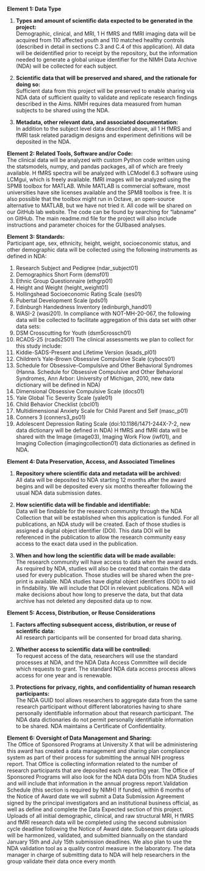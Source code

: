**Element 1: Data Type**

1. **Types and amount of scientific data expected to be generated in the project:**  
   Demographic, clinical, and MRI, 1
   H fMRS and fMRI imaging data will be acquired from 110 affected youth and
   110 matched healthy controls (described in detail in sections C.3 and C.4 of this application). All data will be deidentified prior to receipt by the repository, but the information needed to generate a global unique identifier for
   the NIMH Data Archive (NDA) will be collected for each subject.

2. **Scientific data that will be preserved and shared, and the rationale for doing so:**  
   Sufficient data from this project will be preserved to enable sharing via NDA data of sufficient quality to validate and replicate research findings described in the Aims. NIMH requires data measured from human subjects to be shared using the NDA.

3. **Metadata, other relevant data, and associated documentation:**  
   In addition to the subject level data described above, all 1 H fMRS and fMRI task related paradigm designs and experiment definitions will be deposited in the NDA.

**Element 2: Related Tools, Software and/or Code:**  
The clinical data will be analyzed with custom Python code written using the statsmodels, numpy, and pandas packages, all of which are freely available. H fMRS spectra will be analyzed with LCModel 6.3 software using LCMgui, which is freely available. fMRI images will be analyzed using the SPM8 toolbox for MATLAB. While MATLAB is commercial software, most universities have site licenses available and the SPM8 toolbox is free. It is also possible that the toolbox might run in Octave, an open-source alternative to MATLAB, but we have not tried it. All code will be shared on our GitHub lab website. The code can be found by searching for “labname” on GitHub. The main readme.md file for the project will also include instructions and parameter choices for the GUIbased analyses.

**Element 3: Standards:**  
Participant age, sex, ethnicity, height, weight, socioeconomic status, and other demographic data will be collected using the following instruments as defined in NDA:

1. Research Subject and Pedigree (ndar_subject01)
2. Demographics Short Form (demsf01)
3. Ethnic Group Questionnaire (ethgrp01)
4. Height and Weight (height_weight01)
5. Hollingshead Socioeconomic Rating Scale (ses01)
6. Pubertal Development Scale (pds01)
7. Edinburgh Handedness Inventory (edinburgh_hand01)
8. WASI-2 (wasi201).
   In compliance with NOT-MH-20-067, the following data will be collected to facilitate aggregation of this data set with other data sets:
9. DSM Crosscutting for Youth (dsm5crossch01)
10. RCADS-25 (rcads2501)
    The clinical assessments we plan to collect for this study include:
11. Kiddie-SADS-Present and Lifetime Version (ksads_pl01)
12. Children’s Yale-Brown Obsessive Compulsive Scale (cybocs01)
13. Schedule for Obsessive-Compulsive and Other Behavioral Syndromes (Hanna. Schedule for Obsessive Compulsive and Other Behavioral Syndromes, Ann Arbor: University of Michigan, 2010, new data
    dictionary will be defined in NDA)
14. Dimensional Obsessive Compulsive Scale (docs01)
15. Yale Global Tic Severity Scale (yale01)
16. Child Behavior Checklist (cbcl01)
17. Multidimensional Anxiety Scale for Child Parent and Self (masc_p01)
18. Conners 3 (conners3_ps01)
19. Adolescent Depression Rating Scale (doi:10.1186/1471-244X-7-2, new data dictionary will be defined in
    NDA)
    H fMRS and fMRI data will be shared with the Image (image03), Imaging Work Flow (iwf01), and Imaging
    Collection (imagingcollection01) data dictionaries as defined in NDA.

**Element 4: Data Preservation, Access, and Associated Timelines**

1. **Repository where scientific data and metadata will be archived:**  
   All data will be deposited to NDA starting 12 months after the award begins and will be deposited every six months thereafter following the usual NDA data submission dates.

2. **How scientific data will be findable and identifiable:**  
   Data will be findable for the research community through the NDA Collection that will be established when this application is funded. For all publications, an NDA study will be created. Each of those studies is assigned a digital object identifier (DOI). This data DOI will be referenced in the publication to allow the research community easy access to the exact data used in the publication.

3. **When and how long the scientific data will be made available:**  
   The research community will have access to data when the award ends. As required by NDA, studies will also be created that contain the data used for every publication. Those studies will be shared when the pre-print is available. NDA studies have digital object identifiers (DOI) to aid in findability. We will include that DOI in relevant publications. NDA will make decisions about how long to preserve the data, but that data archive has not deleted any deposited data up to now.

**Element 5: Access, Distribution, or Reuse Considerations**

1. **Factors affecting subsequent access, distribution, or reuse of scientific data:**  
   All research participants will be consented for broad data sharing.

2. **Whether access to scientific data will be controlled:**  
   To request access of the data, researchers will use the standard processes at NDA, and the NDA Data Access Committee will decide which requests to grant. The standard NDA data access process allows access for one year and is renewable.

3. **Protections for privacy, rights, and confidentiality of human research participants:**  
   The NDA GUID tool allows researchers to aggregate data from the same research participant without different laboratories having to share personally identifiable information about that research participant. The NDA data dictionaries do not permit personally identifiable information to be shared. NDA maintains a Certificate of Confidentiality.

**Element 6: Oversight of Data Management and Sharing:**  
The Office of Sponsored Programs at University X that will be administering this award has created a data
management and sharing plan compliance system as part of their process for submitting the annual NIH progress report. That Office is collecting information related to the number of research participants that are deposited each reporting year. The Office of Sponsored Programs will also look for the NDA data DOIs from NDA Studies and will include that information in the annual progress report.Validation Schedule (this section is required by NIMH) If funded, within 6 months of the Notice of Award date we will submit a Data Submission Agreement signed by the principal investigators and an institutional business official, as well as define and complete the Data Expected section of this project. Uploads of all initial demographic, clinical, and raw structural MRI, H fMRS and fMRI research data will be completed using the second submission cycle deadline following the Notice of Award date. Subsequent data uploads will be harmonized, validated, and submitted biannually on the standard January 15th and July 15th submission deadlines.
We also plan to use the NDA validation tool as a quality control measure in the laboratory. The data manager in charge of submitting data to NDA will help researchers in the group validate their data once every month

